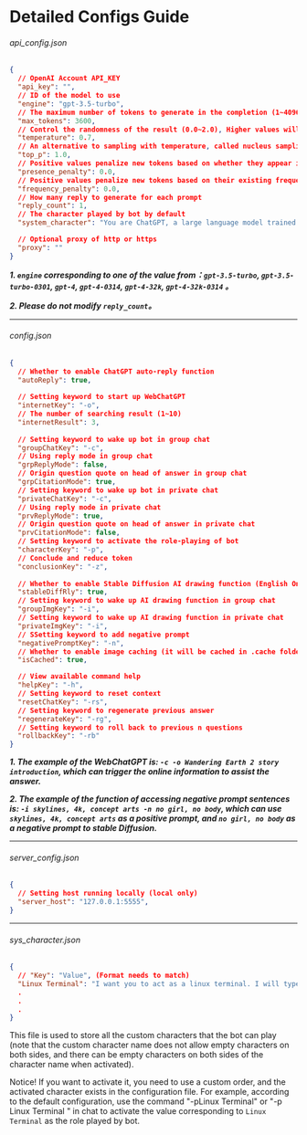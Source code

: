 # Detailed Configs Guide



###### api_config.json

```json
{
  // OpenAI Account API_KEY
  "api_key": "",
  // ID of the model to use
  "engine": "gpt-3.5-turbo",
  // The maximum number of tokens to generate in the completion (1~4096)
  "max_tokens": 3600,
  // Control the randomness of the result (0.0~2.0), Higher values will make the output more random, while lower values will make it more focused and deterministic
  "temperature": 0.7,
  // An alternative to sampling with temperature, called nucleus sampling, where the model considers the results of the tokens with top_p probability mass
  "top_p": 1.0,
  // Positive values penalize new tokens based on whether they appear in the text so far, increasing the model's likelihood to talk about new topics (-2.0~2.0)
  "presence_penalty": 0.0,
  // Positive values penalize new tokens based on their existing frequency in the text so far, decreasing the model's likelihood to repeat the same line verbatim (-2.0~2.0)
  "frequency_penalty": 0.0,
  // How many reply to generate for each prompt
  "reply_count": 1,
  // The character played by bot by default
  "system_character": "You are ChatGPT, a large language model trained by OpenAI. Respond conversationally",

  // Optional proxy of http or https
  "proxy": ""
}
```

***1. `engine` corresponding to one of the value from：`gpt-3.5-turbo`, `gpt-3.5-turbo-0301`, `gpt-4`,  `gpt-4-0314`, `gpt-4-32k`, `gpt-4-32k-0314` 。***

***2. Please do not modify `reply_count`。***



------

###### config.json

```json
{
  // Whether to enable ChatGPT auto-reply function
  "autoReply": true,
    
  // Setting keyword to start up WebChatGPT
  "internetKey": "-o",
  // The number of searching result (1~10)
  "internetResult": 3,
    
  // Setting keyword to wake up bot in group chat
  "groupChatKey": "-c",
  // Using reply mode in group chat
  "grpReplyMode": false,
  // Origin question quote on head of answer in group chat
  "grpCitationMode": true,
  // Setting keyword to wake up bot in private chat
  "privateChatKey": "-c",
  // Using reply mode in private chat
  "prvReplyMode": true,
  // Origin question quote on head of answer in private chat
  "prvCitationMode": false,
  // Setting keyword to activate the role-playing of bot
  "characterKey": "-p",
  // Conclude and reduce token
  "conclusionKey": "-z",
  
  // Whether to enable Stable Diffusion AI drawing function (English Only)
  "stableDiffRly": true,
  // Setting keyword to wake up AI drawing function in group chat
  "groupImgKey": "-i",
  // Setting keyword to wake up AI drawing function in private chat
  "privateImgKey": "-i",
  // SSetting keyword to add negative prompt
  "negativePromptKey": "-n",
  // Whether to enable image caching (it will be cached in .cache folder)
  "isCached": true,

  // View available command help
  "helpKey": "-h",
  // Setting keyword to reset context
  "resetChatKey": "-rs",
  // Setting keyword to regenerate previous answer
  "regenerateKey": "-rg",
  // Setting keyword to roll back to previous n questions
  "rollbackKey": "-rb"
}
```

***1. The example of the WebChatGPT is: `-c -o Wandering Earth 2 story introduction`, which can trigger the online information to assist the answer.***

***2. The example of the function of accessing negative prompt sentences is: `-i skylines, 4k, concept arts -n no girl, no body`, which can use `skylines, 4k, concept arts` as a positive prompt, and `no girl, no body` as a negative prompt to stable Diffusion.***



------

###### server_config.json

```json
{
  // Setting host running locally (local only)
  "server_host": "127.0.0.1:5555",
}
```



------

###### sys_character.json

```json
{
  // "Key": "Value", (Format needs to match)
  "Linux Terminal": "I want you to act as a linux terminal. I will type commands and you will reply with what the terminal should show. I want you to only reply with the terminal output inside one unique code block, and nothing else. do not write explanations. do not type commands unless I instruct you to do so. when i need to tell you something in english, i will do so by putting text inside curly brackets {like this}. my first command is pwd",
  .
  .
  .
}
```

This file is used to store all the custom characters that the bot can play (note that the custom character name does not allow empty characters on both sides, and there can be empty characters on both sides of the character name when activated). 

Notice! If you want to activate it, you need to use a custom order, and the activated character exists in the configuration file. For example, according to the default configuration, use the command "-pLinux Terminal" or "-p Linux Terminal  	" in chat to activate the value corresponding to `Linux Terminal` as the role played by bot.

